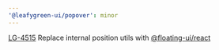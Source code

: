 ```yaml
---
'@leafygreen-ui/popover': minor
---
```


[LG-4515](https://jira.mongodb.org/browse/LG-4515) Replace internal position utils with [@floating-ui/react](https://floating-ui.com/docs/useFloating)
